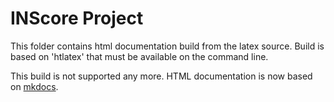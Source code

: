 # INScore Project

This folder contains html documentation build from the latex source.
Build is based on 'htlatex' that must be available on the command line.

This build is not supported any more. HTML documentation is now based on [mkdocs](mkdocs.org).

